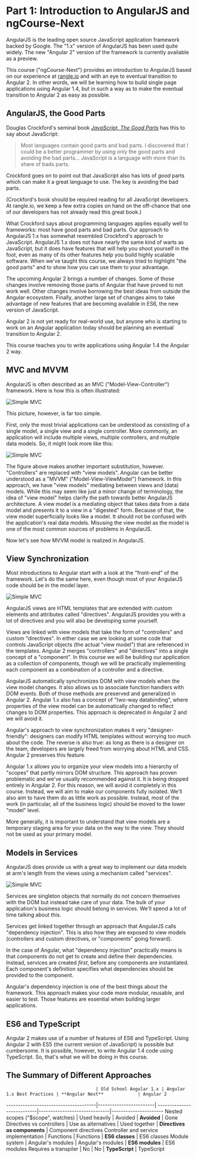 # Part 1: Introduction to AngularJS and ngCourse-Next

AngularJS is the leading open source JavaScript application framework backed by Google. The "1.x" version of AngularJS has been used quite widely. The new "Angular 2" version of the framework is currently available as a preview.

This course ("ngCourse-Next") provides an introduction to AngularJS based on our experience at [rangle.io](http://rangle.io) and with an eye to eventual transition to Angular 2. In other words, we will be learning how to build single page applications using Angular 1.4, but in such a way as to make the eventual transition to Angular 2 as easy as possible.

## AngularJS, the Good Parts

Douglas Crockford's seminal book
_[JavaScript, The Good Parts](http://www.amazon.ca/JavaScript-Good-Parts-Douglas-Crockford/dp/0596517742)_
has this to say about JavaScript:

> Most languages contain good parts and bad parts. I discovered that I could
> be a better programmer by using only the good parts and avoiding the bad
> parts... JavaScript is a language with more than its share of bads parts.

Crockford goes on to point out that JavaScript also has lots of _good_ parts which
can make it a great language to use. The key is avoiding the bad parts.

(Crockford's book should be required reading for all JavaScript developers. At
rangle.io, we keep a few extra copies on hand on the off-chance that one of our
developers has not already read this great book.)

What Crockford says about programming languages applies equally well to
frameworks: most have good parts and bad parts. Our approach to AngularJS 1.x
has somewhat resembled Crockford's approach to JavaScript. AngularJS 1.x does not have
nearly the same kind of warts as JavaScript, but it does have features that
will help you shoot yourself in the foot, even as many of its other features
help you build highly scalable software. When we've taught this course, we always tried to highlight "the good parts" and to show how you can use them to your advantage.

The upcoming Angular 2 brings a number of changes. Some of those changes involve removing those parts of Angular that have proved to not work well. Other changes involve borrowing the best ideas from outside the Angular ecosystem. Finally, another large set of changes aims to take advantage of new features that are becoming available in ES6, the new version of JavaScript.

Angular 2 is not yet ready for real-world use, but anyone who is starting to work on an Angular application today should be planning an eventual transition to Angular 2.

This course teaches you to write applications using Angular 1.4 the Angular 2 way.

## MVC and MVVM

AngularJS is often described as an MVC ("Model-View-Controller") framework.
Here is how this is often illustrated:

![Simple MVC](https://raw.githubusercontent.com/rangle/ngcourse-next/master/handout/images/simple-mvc.gif)

This picture, however, is far too simple.

First, only the most trivial applications can be understood as
consisting of a single model, a single view and a single controller. More
commonly, an application will include multiple views, multiple controllers,
and multiple data models. So, it might look more like this:

![Simple MVC](https://raw.githubusercontent.com/rangle/ngcourse-next/master/handout/images/mvvm-initial.gif)

The figure above makes another important substitution, however. "Controllers"
are replaced with "view models". Angular can be better understood as a "MVVM"
("Model-View-ViewModel") framework. In this approach, we have "view models"
mediating between views and (data) models. While this may seem like just a
minor change of terminology, the idea of "view model" helps clarify the path
towards better AngularJS architecture. A view model is a mediating object that
takes data from a data model and presents it to a view in a "digested" form.
Because of that, the view model superficially looks like a model. It should
not be confused with the application's real data models. Misusing the view
model as the model is one of the most common sources of problems in AngularJS.

Now let's see how MVVM model is realized in AngularJS.

## View Synchronization

Most introductions to Angular start with a look at the "front-end" of the
framework. Let's do the same here, even though most of your AngularJS code
should be in the model layer.

![Simple MVC](https://raw.githubusercontent.com/rangle/ngcourse/master/handout/images/mvvm-front-end.gif)

AngularJS views are HTML templates that are extended with custom elements and
attributes called "directives". AngularJS provides you with a lot of
directives and you will also be developing some yourself.

Views are linked with view models that take the form of "controllers" and
custom "directives". In either case we are looking at some code that controls
JavaScript objects (the actual "view model") that are referenced in the
templates. Angular 2 merges "controllers" and "directives" into a single
concept of a "component". In this course we will be building our application
as a collection of components, though we will be practically implementing each
component as a combination of a controller and a directive.

AngularJS automatically synchronizes DOM with view models when the view model changes. It also allows us to associate function handlers with DOM events. Both of those methods are preserved and generalized in Angular 2. Angular 1.x also has a concept of "two-way databinding", where properties of the view model can be automatically changed to reflect changes to DOM properties. This approach is deprecated in Angular 2 and we will avoid it.

Angular's approach to view synchronization makes it very "designer-friendly": designers can modify HTML templates without worrying too much about the code. The reverse is also true: as long as there is a designer on the team, developers are largely freed from worrying about HTML and CSS. Angular 2 preserves this feature.

Angular 1.x allows you to organize your view models into a hierarchy of "scopes" that partly mirrors DOM structure. This approach has proven problematic and we've usually recommended against it. It is being dropped entirely in Angular 2. For this reason, we will avoid it completely in this course. Instead, we will aim to make our components fully isolated. We'll also aim to have them do as little work as possible. Instead, most of the work (in particular, all of the business logic) should be moved to the lower "model" level.

More generally, it is important to understand that view models are a temporary staging area for your data on the way to the view. They should not be used as your primary model.

## Models in Services

AngularJS does provide us with a great way to implement our data models at
arm's length from the views using a mechanism called "services".

![Simple MVC](https://raw.githubusercontent.com/rangle/ngcourse/master/handout/images/mvvm-final.gif)

Services are singleton objects that normally do not concern themselves with
the DOM but instead take care of your data. The bulk of your application's
business logic should belong in services. We'll spend a lot of time talking
about this.

Services get linked together through an approach that AngularJS calls
"dependency injection". This is also how they are exposed to view models
(controllers and custom directives, or "components" going forward).

In the case of Angular, what "dependency injection" practically means is that components do not get to create and define their dependencies. Instead, services are created _first_, before any components are instantiated. Each component's definition specifies what dependencies should be provided to the component.

Angular's dependency injection is one of the best things about the framework.
This approach makes your code more modular, reusable, and easier to test.
Those features are essential when building larger applications.

## ES6 and TypeScript

Angular 2 makes use of a number of features of ES6 and TypeScript. Using Angular 2 with ES5 (the current version of JavaScript) is possible but cumbersome. It is possible, however, to write Angular 1.4 code using TypeScript. So, that's what we will be doing in this course.

## The Summary of Different Approaches

                                      | Old School Angular 1.x | Angular 1.x Best Practices | **Angular Next**             | Angular 2
--------------------------------------|------------------------| ---------------------------|------------------------------|----------------------
Nested scopes ("$scope", watches)     | Used heavily           | Avoided                    | **Avoided**                  | Gone 
Directives vs controllers             | Use as alternatives    | Used together              | **Directives as components** | Component directives
Controller and service implementation | Functions              | Functions                  | **ES6 classes**              | ES6 classes
Module system                         | Angular's modules      | Angular's modules          | **ES6 modules**              | ES6 modules
Requires a transpiler                 | No                     | No                         | **TypeScript**               | TypeScript





